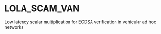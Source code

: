 LOLA_SCAM_VAN
=============

Low latency scalar multiplication for ECDSA verification in vehicular ad hoc networks
